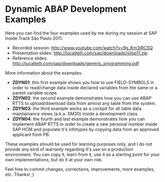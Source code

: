 Dynamic ABAP Development Examples
=====================

Here you can find the four examples used by me during my session at SAP Inside Track São Paulo 2011.
 - Recorded session: http://www.youtube.com/watch?v=9g_Km3iRCSQ
 - Presentation slides: http://lucattelli.com/sap/downloads/sitsp11.zip
 - Reference slides: http://lucattelli.com/sap/downloads/generic_programming.pdf

More information about the examples:
 - **ZDYN01**: this first example shows you how to use FIELD-SYMBOLS in order to read/change data inside declared variables from the same or a parent variable scope.
 - **ZDYN02**: the second example demonstrates how you can use ABAP RTTS to upload/download data from almost any table from the system.
 - **ZDYN03**: the third example works as a cockpit for all table data maintainance views (a.k.a. SM30) inside a development class.
 - **ZDYN04**: the fourth and last example demonstrates how you can implement ABAP RTTS in order to create a new personal number inside SAP HCM and populate it's infotypes by copying data from an approved applicant from PB.

These examples should be used for learning purposes only, and I do not provide any kind of warranty regarding it's use on a production environment. You can copy it, learn from it, use it as a starting point for your own implementations, but do it at your own risk.

Feel free to commit changes, corrections, improvements, more examples, etc. Thanks! ;)
